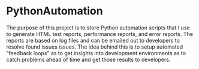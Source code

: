 # PythonAutomation

The purpose of this project is to store Python automation scripts that I use to generate HTML test reports, performance reports, and error reports. The reports are based on log files and can be emailed out to developers to resolve found issues issues. The idea behind this is to setup automated "feedback loops" as to get insights into development environments as to catch problems ahead of time and get those results to developers.
